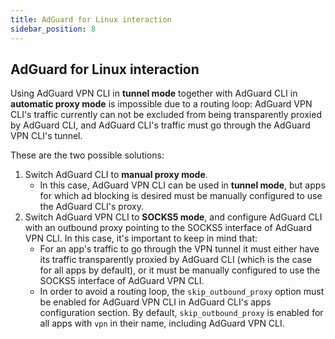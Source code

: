 ```yaml
---
title: AdGuard for Linux interaction
sidebar_position: 8
---
```


## AdGuard for Linux interaction

Using  AdGuard VPN CLI in **tunnel mode** together with AdGuard CLI in **automatic proxy mode** is impossible due to a
routing loop: AdGuard VPN CLI's traffic currently can not be excluded from being transparently proxied by AdGuard CLI,
and AdGuard CLI's traffic must go through the AdGuard VPN CLI's tunnel.

These are the two possible solutions:

1. Switch AdGuard CLI to **manual proxy mode**.
    - In this case, AdGuard VPN CLI can be used in **tunnel mode**, but apps for which ad blocking is desired must be
      manually configured to use the AdGuard CLI's proxy.
2. Switch AdGuard VPN CLI to **SOCKS5 mode**, and configure AdGuard CLI with an outbound proxy pointing to the SOCKS5
   interface of AdGuard VPN CLI. In this case, it's important to keep in mind that:
    - For an app's traffic to go through the VPN tunnel it must either have its traffic
transparently proxied by AdGuard CLI (which is the case for all apps by default), or it must be manually configured to use
the SOCKS5 interface of AdGuard VPN CLI.
    - In order to avoid a routing loop, the `skip_outbound_proxy` option must be enabled
      for AdGuard VPN CLI in AdGuard CLI's apps configuration section. By default, `skip_outbound_proxy` is enabled for
all apps with `vpn` in their name, including AdGuard VPN CLI.
